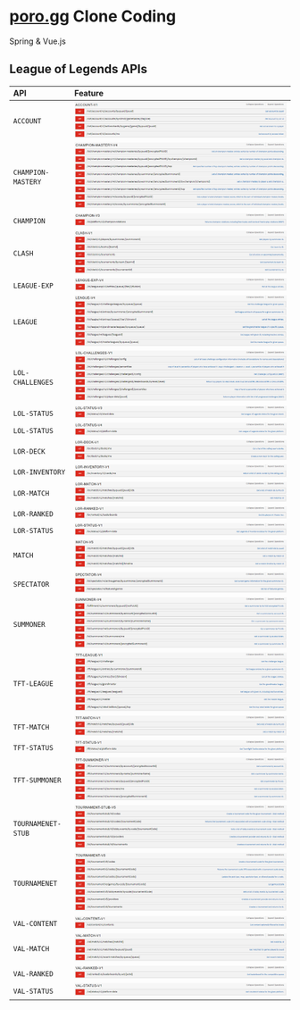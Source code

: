 # [poro.gg](https://poro.gg/) Clone Coding  
  
Spring & Vue.js

## League of Legends APIs
|API|Feature|
|:--|:--|
|`ACCOUNT`|<img src="./readme_img/account-v1.png">|
|`CHAMPION-MASTERY`|<img src="./readme_img/champion-mastery-v4.png">|
|`CHAMPION`|<img src="./readme_img/champion-v3.png">|
|`CLASH`|<img src="./readme_img/clash-v1.png">|
|`LEAGUE-EXP`|<img src="./readme_img/league-exp-v4.png">|
|`LEAGUE`|<img src="./readme_img/league-v4.png">|
|`LOL-CHALLENGES`|<img src="./readme_img/lol-challenges-v1.png">|
|`LOL-STATUS`|<img src="./readme_img/lol-status-v3.png">|
|`LOL-STATUS`|<img src="./readme_img/lol-status-v4.png">|
|`LOR-DECK`|<img src="./readme_img/lor-deck-v1.png">|
|`LOR-INVENTORY`|<img src="./readme_img/lor-inventory-v1.png">|
|`LOR-MATCH`|<img src="./readme_img/lor-match-v1.png">|
|`LOR-RANKED`|<img src="./readme_img/lor-ranked-v1.png">|
|`LOR-STATUS`|<img src="./readme_img/lor-status-v1.png">|
|`MATCH`|<img src="./readme_img/match-v5.png">|
|`SPECTATOR`|<img src="./readme_img/spectator-v4.png">|
|`SUMMONER`|<img src="./readme_img/summoner-v4.png">|
|`TFT-LEAGUE`|<img src="./readme_img/tft-league-v1.png">|
|`TFT-MATCH`|<img src="./readme_img/tft-match-v1.png">|
|`TFT-STATUS`|<img src="./readme_img/tft-status-v1.png">|
|`TFT-SUMMONER`|<img src="./readme_img/tft-summoner-v1.png">|
|`TOURNAMENET-STUB`|<img src="./readme_img/tournament-stub-v5.png">|
|`TOURNAMENET`|<img src="./readme_img/tournament-v5.png">|
|`VAL-CONTENT`|<img src="./readme_img/val-content-v1.png">|
|`VAL-MATCH`|<img src="./readme_img/val-match-v1.png">|
|`VAL-RANKED`|<img src="./readme_img/val-ranked-v1.png">|
|`VAL-STATUS`|<img src="./readme_img/val-status-v1.png">|

